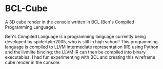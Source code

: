 # BCL-Cube
A 3D cube render in the console written in BCL (Ben's Compiled Programming Language).

Ben's Compiled Language is a programming language currently being developed by spidertyler2005, who is still in high school! This programming language is compiled to LLVM intermediate representation (IR) using Python and the llvmlite binding; the LLVM IR can then be compiled into binary executables. I had fun experimenting with BCL and creating this wireframe cube render in the console.
